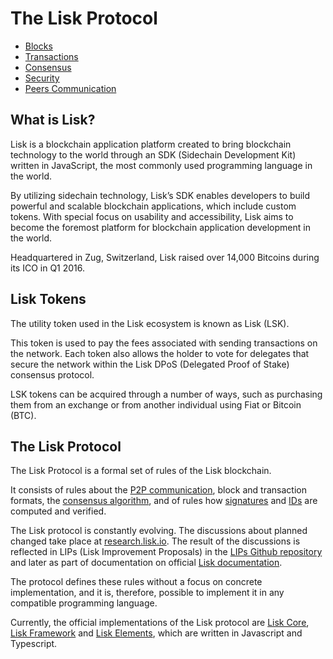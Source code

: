 # The Lisk Protocol

- [Blocks](blocks.md)
- [Transactions](transactions.md) 
- [Consensus](consensus.md)
- [Security](security.md)
- [Peers Communication](p2p-communication.md) 

## What is Lisk?
Lisk is a blockchain application platform created to bring blockchain technology to the world through an SDK (Sidechain Development Kit) written in JavaScript, the most commonly used programming language in the world. 

By utilizing sidechain technology, Lisk’s SDK enables developers to build powerful and scalable blockchain applications, which include custom tokens. With special focus on usability and accessibility, Lisk aims to become the foremost platform for blockchain application development in the world. 

Headquartered in Zug, Switzerland, Lisk raised over 14,000 Bitcoins during its ICO in Q1 2016.

## Lisk Tokens
The utility token used in the Lisk ecosystem is known as Lisk (LSK). 

This token is used to pay the fees associated with sending transactions on the network. Each token also allows the holder to vote for delegates that secure the network within the Lisk DPoS (Delegated Proof of Stake) consensus protocol.

LSK tokens can be acquired through a number of ways, such as purchasing them from an exchange or from another individual using Fiat or Bitcoin (BTC).

## The Lisk Protocol

The Lisk Protocol is a formal set of rules of the Lisk blockchain.

It consists of rules about the [P2P communication](p2p-communication.md), block and transaction formats, the [consensus algorithm](consensus.md), and of rules how [signatures](https://lisk.io/academy/blockchain-basics/how-does-blockchain-work/digital-signatures) and [IDs](security.md) are computed and verified.

The Lisk protocol is constantly evolving. The discussions about planned changed take place at [research.lisk.io](https://research.lisk.io).
The result of the discussions is reflected in LIPs (Lisk Improvement Proposals) in the [LIPs Github repository](https://github.com/LiskHQ/lips) and later as part of documentation on official [Lisk documentation](https://docs.lisk.io).

The protocol defines these rules without a focus on concrete implementation, and it is, therefore, possible to implement it in any compatible programming language.

Currently, the official implementations of the Lisk protocol are [Lisk Core](../lisk-core/introduction.md), [Lisk Framework](../lisk-sdk/lisk-framework/introduction.md) and [Lisk Elements](../lisk-sdk/lisk-elements/introduction.md), which are written in Javascript and Typescript.
